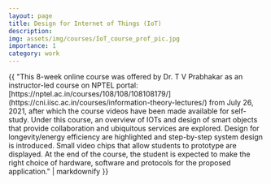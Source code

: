 ```yaml
---
layout: page
title: Design for Internet of Things (IoT)
description:
img: assets/img/courses/IoT_course_prof_pic.jpg
importance: 1
category: work
---
```



<div>{{ "This 8-week online course was offered by Dr. T V Prabhakar as an instructor-led course on NPTEL portal: [https://nptel.ac.in/courses/108/108/108108179/](https://cni.iisc.ac.in/courses/information-theory-lectures/) from July 26, 2021, after which the course videos have been made available for self-study. Under this course, an overview of IOTs and design of smart objects that provide collaboration and ubiquitous services are explored. Design for longevity/energy efficiency are highlighted and step-by-step system design is introduced. Small video chips that allow students to prototype are displayed. At the end of the course, the student is expected to make the right choice of hardware, software and protocols for the proposed application." | markdownify }}</div>
